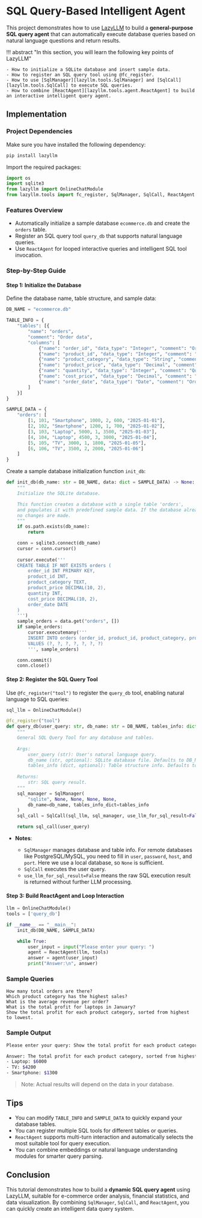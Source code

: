 # SQL Query-Based Intelligent Agent

This project demonstrates how to use [LazyLLM](https://github.com/LazyAGI/LazyLLM) to build a **general-purpose SQL query agent** that can automatically execute database queries based on natural language questions and return results.

!!! abstract "In this section, you will learn the following key points of LazyLLM"

    - How to initialize a SQLite database and insert sample data.
    - How to register an SQL query tool using @fc_register.
    - How to use [SqlManager][lazyllm.tools.SqlManager] and [SqlCall][lazyllm.tools.SqlCall] to execute SQL queries.
    - How to combine [ReactAgent][lazyllm.tools.agent.ReactAgent] to build an interactive intelligent query agent.

## Implementation

### Project Dependencies

Make sure you have installed the following dependency:

```bash
pip install lazyllm
````

Import the required packages:

```python
import os
import sqlite3
from lazyllm import OnlineChatModule
from lazyllm.tools import fc_register, SqlManager, SqlCall, ReactAgent
```

### Features Overview

* Automatically initialize a sample database `ecommerce.db` and create the `orders` table.
* Register an SQL query tool `query_db` that supports natural language queries.
* Use `ReactAgent` for looped interactive queries and intelligent SQL tool invocation.

### Step-by-Step Guide

#### Step 1: Initialize the Database

Define the database name, table structure, and sample data:

```python
DB_NAME = "ecommerce.db"

TABLE_INFO = {
    "tables": [{
        "name": "orders",
        "comment": "Order data",
        "columns": [
            {"name": "order_id", "data_type": "Integer", "comment": "Order ID", "is_primary_key": True},
            {"name": "product_id", "data_type": "Integer", "comment": "Product ID"},
            {"name": "product_category", "data_type": "String", "comment": "Product category"},
            {"name": "product_price", "data_type": "Decimal", "comment": "Product price"},
            {"name": "quantity", "data_type": "Integer", "comment": "Quantity purchased"},
            {"name": "cost_price", "data_type": "Decimal", "comment": "Cost price"},
            {"name": "order_date", "data_type": "Date", "comment": "Order date"},
        ]
    }]
}

SAMPLE_DATA = {
    "orders": [
        [1, 101, "Smartphone", 1000, 2, 600, "2025-01-01"],
        [2, 102, "Smartphone", 1200, 1, 700, "2025-01-02"],
        [3, 103, "Laptop", 5000, 1, 3500, "2025-01-03"],
        [4, 104, "Laptop", 4500, 3, 3000, "2025-01-04"],
        [5, 105, "TV", 3000, 1, 1800, "2025-01-05"],
        [6, 106, "TV", 3500, 2, 2000, "2025-01-06"]
    ]
}
```

Create a sample database initialization function `init_db`:

```python
def init_db(db_name: str = DB_NAME, data: dict = SAMPLE_DATA) -> None:
    """
    Initialize the SQLite database.

    This function creates a database with a single table 'orders',
    and populates it with predefined sample data. If the database already exists, 
    no changes are made.
    """
    if os.path.exists(db_name):
        return

    conn = sqlite3.connect(db_name)
    cursor = conn.cursor()
    
    cursor.execute('''
    CREATE TABLE IF NOT EXISTS orders (
        order_id INT PRIMARY KEY,
        product_id INT,
        product_category TEXT,
        product_price DECIMAL(10, 2),
        quantity INT,
        cost_price DECIMAL(10, 2),
        order_date DATE
    )
    ''')
    sample_orders = data.get("orders", [])
    if sample_orders:
        cursor.executemany('''
        INSERT INTO orders (order_id, product_id, product_category, product_price, quantity, cost_price, order_date)
        VALUES (?, ?, ?, ?, ?, ?, ?)
        ''', sample_orders)

    conn.commit()
    conn.close()
```

#### Step 2: Register the SQL Query Tool

Use `@fc_register("tool")` to register the `query_db` tool, enabling natural language to SQL queries:

```python
sql_llm = OnlineChatModule()

@fc_register("tool")
def query_db(user_query: str, db_name: str = DB_NAME, tables_info: dict = TABLE_INFO) -> str:
    """
    General SQL Query Tool for any database and tables.
    
    Args:
        user_query (str): User's natural language query.
        db_name (str, optional): SQLite database file. Defaults to DB_NAME.
        tables_info (dict, optional): Table structure info. Defaults to TABLE_INFO.
    
    Returns:
        str: SQL query result.
    """
    sql_manager = SqlManager(
        "sqlite", None, None, None, None,
        db_name=db_name, tables_info_dict=tables_info
    )
    sql_call = SqlCall(sql_llm, sql_manager, use_llm_for_sql_result=False)

    return sql_call(user_query)
```

* **Notes**:

  * `SqlManager` manages database and table info. For remote databases like PostgreSQL/MySQL, you need to fill in `user`, `password`, `host`, and `port`. Here we use a local database, so `None` is sufficient.
  * `SqlCall` executes the user query.
  * `use_llm_for_sql_result=False` means the raw SQL execution result is returned without further LLM processing.

#### Step 3: Build ReactAgent and Loop Interaction

```python
llm = OnlineChatModule()
tools = ['query_db']

if __name__ == "__main__":
    init_db(DB_NAME, SAMPLE_DATA)

    while True:
        user_input = input("Please enter your query: ")
        agent = ReactAgent(llm, tools)
        answer = agent(user_input)
        print("Answer:\n", answer)
```

### Sample Queries

```text
How many total orders are there?
Which product category has the highest sales?
What is the average revenue per order?
What is the total profit for laptops in January?
Show the total profit for each product category, sorted from highest to lowest.
```

### Sample Output

```bash
Please enter your query: Show the total profit for each product category, sorted from highest to lowest.
```

```bash
Answer: The total profit for each product category, sorted from highest to lowest, is as follows: 
- Laptop: $6000
- TV: $4200
- Smartphone: $1300
```

> Note: Actual results will depend on the data in your database.

## Tips

* You can modify `TABLE_INFO` and `SAMPLE_DATA` to quickly expand your database tables.
* You can register multiple SQL tools for different tables or queries.
* `ReactAgent` supports multi-turn interaction and automatically selects the most suitable tool for query execution.
* You can combine embeddings or natural language understanding modules for smarter query parsing.

## Conclusion

This tutorial demonstrates how to build a **dynamic SQL query agent** using LazyLLM, suitable for e-commerce order analysis, financial statistics, and data visualization. By combining `SqlManager`, `SqlCall`, and `ReactAgent`, you can quickly create an intelligent data query system.
